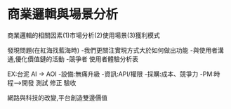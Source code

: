 # 商業邏輯與場景分析
商業邏輯的相關因素(1)市場分析(2)使用場景(3)獲利模式

發現問題(在紅海找藍海時)
      -我們更關注實現方式大於如何做出功能
      -與使用者溝通,優化價值鏈的活動
      -競爭者
使用者體驗分析表

EX:台泥 AI -> AOI
-設備:無痛升級
-資訊:API/權限
-採購:成本、競爭力
-PM:時程-->開發 測試 修正 驗收

網路與科技的改變,平台創造雙邊價值	



	